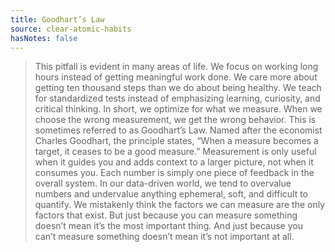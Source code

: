 ```yaml
---
title: Goodhart’s Law
source: clear-atomic-habits
hasNotes: false
---
```


> This pitfall is evident in many areas of life. We focus on working long hours instead of getting meaningful work done. We care more about getting ten thousand steps than we do about being healthy. We teach for standardized tests instead of emphasizing learning, curiosity, and critical thinking. In short, we optimize for what we measure. When we choose the wrong measurement, we get the wrong behavior.
> This is sometimes referred to as Goodhart’s Law. Named after the economist Charles Goodhart, the principle states, “When a measure becomes a target, it ceases to be a good measure.” Measurement is only useful when it guides you and adds context to a larger picture, not when it consumes you. Each number is simply one piece of feedback in the overall system.
> In our data-driven world, we tend to overvalue numbers and undervalue anything ephemeral, soft, and difficult to quantify. We mistakenly think the factors we can measure are the only factors that exist. But just because you can measure something doesn’t mean it’s the most important thing. And just because you can’t measure something doesn’t mean it’s not important at all.
